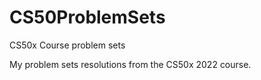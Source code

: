 # CS50ProblemSets
CS50x Course problem sets

My problem sets resolutions from the CS50x 2022 course.
